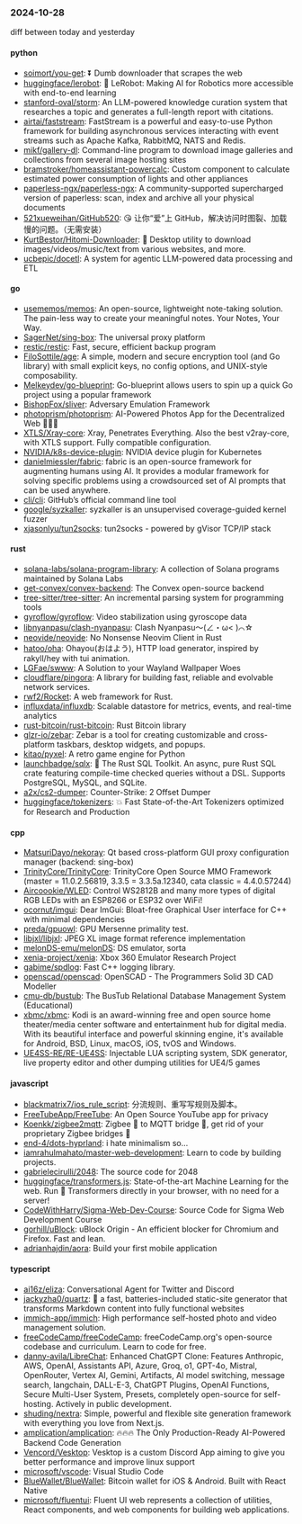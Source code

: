 ### 2024-10-28
diff between today and yesterday

#### python
* [soimort/you-get](https://github.com/soimort/you-get): ⏬ Dumb downloader that scrapes the web
* [huggingface/lerobot](https://github.com/huggingface/lerobot): 🤗 LeRobot: Making AI for Robotics more accessible with end-to-end learning
* [stanford-oval/storm](https://github.com/stanford-oval/storm): An LLM-powered knowledge curation system that researches a topic and generates a full-length report with citations.
* [airtai/faststream](https://github.com/airtai/faststream): FastStream is a powerful and easy-to-use Python framework for building asynchronous services interacting with event streams such as Apache Kafka, RabbitMQ, NATS and Redis.
* [mikf/gallery-dl](https://github.com/mikf/gallery-dl): Command-line program to download image galleries and collections from several image hosting sites
* [bramstroker/homeassistant-powercalc](https://github.com/bramstroker/homeassistant-powercalc): Custom component to calculate estimated power consumption of lights and other appliances
* [paperless-ngx/paperless-ngx](https://github.com/paperless-ngx/paperless-ngx): A community-supported supercharged version of paperless: scan, index and archive all your physical documents
* [521xueweihan/GitHub520](https://github.com/521xueweihan/GitHub520): 😘 让你“爱”上 GitHub，解决访问时图裂、加载慢的问题。（无需安装）
* [KurtBestor/Hitomi-Downloader](https://github.com/KurtBestor/Hitomi-Downloader): 🍰 Desktop utility to download images/videos/music/text from various websites, and more.
* [ucbepic/docetl](https://github.com/ucbepic/docetl): A system for agentic LLM-powered data processing and ETL

#### go
* [usememos/memos](https://github.com/usememos/memos): An open-source, lightweight note-taking solution. The pain-less way to create your meaningful notes. Your Notes, Your Way.
* [SagerNet/sing-box](https://github.com/SagerNet/sing-box): The universal proxy platform
* [restic/restic](https://github.com/restic/restic): Fast, secure, efficient backup program
* [FiloSottile/age](https://github.com/FiloSottile/age): A simple, modern and secure encryption tool (and Go library) with small explicit keys, no config options, and UNIX-style composability.
* [Melkeydev/go-blueprint](https://github.com/Melkeydev/go-blueprint): Go-blueprint allows users to spin up a quick Go project using a popular framework
* [BishopFox/sliver](https://github.com/BishopFox/sliver): Adversary Emulation Framework
* [photoprism/photoprism](https://github.com/photoprism/photoprism): AI-Powered Photos App for the Decentralized Web 🌈💎✨
* [XTLS/Xray-core](https://github.com/XTLS/Xray-core): Xray, Penetrates Everything. Also the best v2ray-core, with XTLS support. Fully compatible configuration.
* [NVIDIA/k8s-device-plugin](https://github.com/NVIDIA/k8s-device-plugin): NVIDIA device plugin for Kubernetes
* [danielmiessler/fabric](https://github.com/danielmiessler/fabric): fabric is an open-source framework for augmenting humans using AI. It provides a modular framework for solving specific problems using a crowdsourced set of AI prompts that can be used anywhere.
* [cli/cli](https://github.com/cli/cli): GitHub’s official command line tool
* [google/syzkaller](https://github.com/google/syzkaller): syzkaller is an unsupervised coverage-guided kernel fuzzer
* [xjasonlyu/tun2socks](https://github.com/xjasonlyu/tun2socks): tun2socks - powered by gVisor TCP/IP stack

#### rust
* [solana-labs/solana-program-library](https://github.com/solana-labs/solana-program-library): A collection of Solana programs maintained by Solana Labs
* [get-convex/convex-backend](https://github.com/get-convex/convex-backend): The Convex open-source backend
* [tree-sitter/tree-sitter](https://github.com/tree-sitter/tree-sitter): An incremental parsing system for programming tools
* [gyroflow/gyroflow](https://github.com/gyroflow/gyroflow): Video stabilization using gyroscope data
* [libnyanpasu/clash-nyanpasu](https://github.com/libnyanpasu/clash-nyanpasu): Clash Nyanpasu～(∠・ω< )⌒☆​
* [neovide/neovide](https://github.com/neovide/neovide): No Nonsense Neovim Client in Rust
* [hatoo/oha](https://github.com/hatoo/oha): Ohayou(おはよう), HTTP load generator, inspired by rakyll/hey with tui animation.
* [LGFae/swww](https://github.com/LGFae/swww): A Solution to your Wayland Wallpaper Woes
* [cloudflare/pingora](https://github.com/cloudflare/pingora): A library for building fast, reliable and evolvable network services.
* [rwf2/Rocket](https://github.com/rwf2/Rocket): A web framework for Rust.
* [influxdata/influxdb](https://github.com/influxdata/influxdb): Scalable datastore for metrics, events, and real-time analytics
* [rust-bitcoin/rust-bitcoin](https://github.com/rust-bitcoin/rust-bitcoin): Rust Bitcoin library
* [glzr-io/zebar](https://github.com/glzr-io/zebar): Zebar is a tool for creating customizable and cross-platform taskbars, desktop widgets, and popups.
* [kitao/pyxel](https://github.com/kitao/pyxel): A retro game engine for Python
* [launchbadge/sqlx](https://github.com/launchbadge/sqlx): 🧰 The Rust SQL Toolkit. An async, pure Rust SQL crate featuring compile-time checked queries without a DSL. Supports PostgreSQL, MySQL, and SQLite.
* [a2x/cs2-dumper](https://github.com/a2x/cs2-dumper): Counter-Strike: 2 Offset Dumper
* [huggingface/tokenizers](https://github.com/huggingface/tokenizers): 💥 Fast State-of-the-Art Tokenizers optimized for Research and Production

#### cpp
* [MatsuriDayo/nekoray](https://github.com/MatsuriDayo/nekoray): Qt based cross-platform GUI proxy configuration manager (backend: sing-box)
* [TrinityCore/TrinityCore](https://github.com/TrinityCore/TrinityCore): TrinityCore Open Source MMO Framework (master = 11.0.2.56819, 3.3.5 = 3.3.5a.12340, cata classic = 4.4.0.57244)
* [Aircoookie/WLED](https://github.com/Aircoookie/WLED): Control WS2812B and many more types of digital RGB LEDs with an ESP8266 or ESP32 over WiFi!
* [ocornut/imgui](https://github.com/ocornut/imgui): Dear ImGui: Bloat-free Graphical User interface for C++ with minimal dependencies
* [preda/gpuowl](https://github.com/preda/gpuowl): GPU Mersenne primality test.
* [libjxl/libjxl](https://github.com/libjxl/libjxl): JPEG XL image format reference implementation
* [melonDS-emu/melonDS](https://github.com/melonDS-emu/melonDS): DS emulator, sorta
* [xenia-project/xenia](https://github.com/xenia-project/xenia): Xbox 360 Emulator Research Project
* [gabime/spdlog](https://github.com/gabime/spdlog): Fast C++ logging library.
* [openscad/openscad](https://github.com/openscad/openscad): OpenSCAD - The Programmers Solid 3D CAD Modeller
* [cmu-db/bustub](https://github.com/cmu-db/bustub): The BusTub Relational Database Management System (Educational)
* [xbmc/xbmc](https://github.com/xbmc/xbmc): Kodi is an award-winning free and open source home theater/media center software and entertainment hub for digital media. With its beautiful interface and powerful skinning engine, it's available for Android, BSD, Linux, macOS, iOS, tvOS and Windows.
* [UE4SS-RE/RE-UE4SS](https://github.com/UE4SS-RE/RE-UE4SS): Injectable LUA scripting system, SDK generator, live property editor and other dumping utilities for UE4/5 games

#### javascript
* [blackmatrix7/ios_rule_script](https://github.com/blackmatrix7/ios_rule_script): 分流规则、重写写规则及脚本。
* [FreeTubeApp/FreeTube](https://github.com/FreeTubeApp/FreeTube): An Open Source YouTube app for privacy
* [Koenkk/zigbee2mqtt](https://github.com/Koenkk/zigbee2mqtt): Zigbee 🐝 to MQTT bridge 🌉, get rid of your proprietary Zigbee bridges 🔨
* [end-4/dots-hyprland](https://github.com/end-4/dots-hyprland): i hate minimalism so...
* [iamrahulmahato/master-web-development](https://github.com/iamrahulmahato/master-web-development): Learn to code by building projects.
* [gabrielecirulli/2048](https://github.com/gabrielecirulli/2048): The source code for 2048
* [huggingface/transformers.js](https://github.com/huggingface/transformers.js): State-of-the-art Machine Learning for the web. Run 🤗 Transformers directly in your browser, with no need for a server!
* [CodeWithHarry/Sigma-Web-Dev-Course](https://github.com/CodeWithHarry/Sigma-Web-Dev-Course): Source Code for Sigma Web Development Course
* [gorhill/uBlock](https://github.com/gorhill/uBlock): uBlock Origin - An efficient blocker for Chromium and Firefox. Fast and lean.
* [adrianhajdin/aora](https://github.com/adrianhajdin/aora): Build your first mobile application

#### typescript
* [ai16z/eliza](https://github.com/ai16z/eliza): Conversational Agent for Twitter and Discord
* [jackyzha0/quartz](https://github.com/jackyzha0/quartz): 🌱 a fast, batteries-included static-site generator that transforms Markdown content into fully functional websites
* [immich-app/immich](https://github.com/immich-app/immich): High performance self-hosted photo and video management solution.
* [freeCodeCamp/freeCodeCamp](https://github.com/freeCodeCamp/freeCodeCamp): freeCodeCamp.org's open-source codebase and curriculum. Learn to code for free.
* [danny-avila/LibreChat](https://github.com/danny-avila/LibreChat): Enhanced ChatGPT Clone: Features Anthropic, AWS, OpenAI, Assistants API, Azure, Groq, o1, GPT-4o, Mistral, OpenRouter, Vertex AI, Gemini, Artifacts, AI model switching, message search, langchain, DALL-E-3, ChatGPT Plugins, OpenAI Functions, Secure Multi-User System, Presets, completely open-source for self-hosting. Actively in public development.
* [shuding/nextra](https://github.com/shuding/nextra): Simple, powerful and flexible site generation framework with everything you love from Next.js.
* [amplication/amplication](https://github.com/amplication/amplication): 🔥🔥🔥 The Only Production-Ready AI-Powered Backend Code Generation
* [Vencord/Vesktop](https://github.com/Vencord/Vesktop): Vesktop is a custom Discord App aiming to give you better performance and improve linux support
* [microsoft/vscode](https://github.com/microsoft/vscode): Visual Studio Code
* [BlueWallet/BlueWallet](https://github.com/BlueWallet/BlueWallet): Bitcoin wallet for iOS & Android. Built with React Native
* [microsoft/fluentui](https://github.com/microsoft/fluentui): Fluent UI web represents a collection of utilities, React components, and web components for building web applications.
